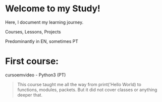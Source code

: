 # Welcome to my Study!
Here, I document my learning journey.

Courses, Lessons, Projects

Predominantly in EN, sometimes PT

# First course:

cursoemvideo - Python3 (PT)

>This course taught me all the way from print('Hello World) to functions, modules, packets. But it did not cover classes or anything deeper that.
